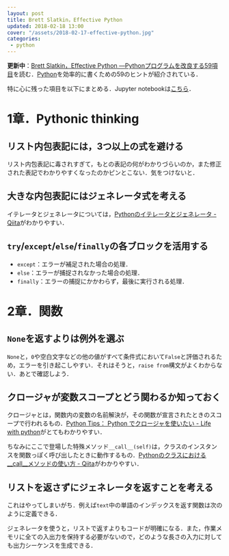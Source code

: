```yaml
---
layout: post
title: Brett Slatkin，Effective Python
updated: 2018-02-18 13:00
cover: "/assets/2018-02-17-effective-python.jpg"
categories:
 - python
---
```


<i class="fa fa-spinner"></i> **更新中**：[Brett Slatkin，Effective Python ―Pythonプログラムを改良する59項目](http://amzn.asia/gDvdj6b)を読む．[Python](https://www.python.org/)を効率的に書くための59のヒントが紹介されている．

特に心に残った項目を以下にまとめる．Jupyter notebookは[こちら](https://github.com/haltaro/effective-python)．

# 1章．Pythonic thinking

## リスト内包表記には，3つ以上の式を避ける

<script src="https://gist.github.com/haltaro/64f7a37df260ad506cb9be4d7b0ad106.js"></script>

リスト内包表記に毒されすぎて，もとの表記の何がわかりづらいのか，また修正された表記でわかりやすくなったのかピンとこない．気をつけないと．

## 大きな内包表記にはジェネレータ式を考える

<script src="https://gist.github.com/haltaro/9284d0b7762c8d24b0cabf09af1723ef.js"></script>

イテレータとジェネレータについては，[Pythonのイテレータとジェネレータ - Qiita](https://qiita.com/tomotaka_ito/items/35f3eb108f587022fa09)がわかりやすい．

## `try`/`except`/`else`/`finally`の各ブロックを活用する

- `except`：エラーが補足された場合の処理．
- `else`：エラーが捕捉されなかった場合の処理．
- `finally`：エラーの捕捉にかかわらず，最後に実行される処理．

# 2章．関数

## `None`を返すよりは例外を選ぶ

<script src="https://gist.github.com/haltaro/7444e23cfc581fb1f2cb5dc8c8744503.js"></script>

`None`と，`0`や空白文字などの他の値がすべて条件式において`False`と評価されるため，エラーを引き起こしやすい．それはそうと，`raise from`構文がよくわからない．あとで確認しよう．

## クロージャが変数スコープとどう関わるか知っておく

クロージャとは，関数内の変数の名前解決が，その関数が宣言されたときのスコープで行われるもの．[Python Tips： Python でクロージャを使いたい - Life with python](https://www.lifewithpython.com/2014/09/python-use-closures.html)がとてもわかりやすい．

ちなみにここで登場した特殊メソッド`__call__(self)`は，クラスのインスタンスを関数っぽく呼び出したときに動作するもの．[Pythonのクラスにおける__call__メソッドの使い方 - Qiita](https://qiita.com/kyo-bad/items/439d8cc3a0424c45214a)がわかりやすい．

## リストを返さずにジェネレータを返すことを考える

これはやってしまいがち．例えば`text`中の単語のインデックスを返す関数は次のように定義できる．

<script src="https://gist.github.com/haltaro/f029b65d87b604c8e3996ab9b5633eb6.js"></script>

ジェネレータを使うと，リストで返すよりもコードが明確になる．また，作業メモリに全ての入出力を保持する必要がないので，どのような長さの入力に対しても出力シーケンスを生成できる．
